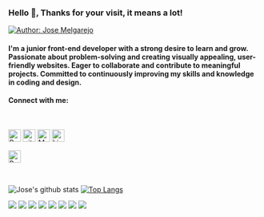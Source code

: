 ### Hello 👋, Thanks for your visit, it means a lot!     
<p></p>       

[![Author: Jose Melgarejo](https://img.shields.io/badge/I'm-Jose_Melgarejo-gggddd.svg)](#)
#### I'm a junior front-end developer with a strong desire to learn and grow. Passionate about problem-solving and creating visually appealing, user-friendly websites. Eager to collaborate and contribute to meaningful projects. Committed to continuously improving my skills and knowledge in coding and design.
#### Connect with me:
<br>
<p>
<a href="https://jose-melgarejo.com/" target="_blank"><img alt="Portfolio URL" src="https://img.shields.io/twitter/url?label=Portfolio%20URL&logo=heroku&style=social&url=https%3A%2F%2FJose" height="25"></a> 
<a href="https://github.com/jose-melga"><img alt="github URL" src="https://img.shields.io/twitter/url?label=Jose-Melga&logo=github&logoColor=red&style=social&url=https%3A%2F%2Fgithub.com" height="25"></a>
<a href="mailto:josemelgarejo821@gmail.com"><img alt="Mailto" src="https://img.shields.io/twitter/url?label=E-mail&logo=gmail&style=social&url=https%3A%2F%2FJose" height="25"></a>
<a href="https://www.linkedin.com/in/jose-melga" target="_blank"><img alt="Linkedin URL" src="https://img.shields.io/twitter/url?label=Jose-Melga&logo=Linkedin&style=social&url=https%3A%2F%2Fwww.linkedin.com%2Fin%2FJose-Melga" height="25"></a>

<a href="https://jose-melgarejo.com/doc/Resume%20-%20Jose%20Melgarejo.pdf" target="_blank"><img alt="Resume URL" src="https://img.shields.io/twitter/url?label=Resume.pdf&logo=r&logoColor=green&style=social&url=https%3A%2F%2Fgithub.com" height="25"></a></p><br>

![Jose's github stats](https://github-readme-stats.vercel.app/api?username=jose-melga&show_icons=true&title_color=28ea80&text_color=f3f3f3&bg_color=094785)
[![Top Langs](https://github-readme-stats.vercel.app/api/top-langs/?username=jose-melga&layout=compact&title_color=28ea80&text_color=f3f3f3&bg_color=094785)](https://github.com/Jose-Melga/github-readme-stats)
<br><p>
<img src="https://img.shields.io/badge/html5%20-%23E34F26.svg?&style=for-the-badge&logo=html5&logoColor=white"/> 
<img src="https://img.shields.io/badge/css3%20-%231572B6.svg?&style=for-the-badge&logo=css3&logoColor=white"/> 
<img src="https://img.shields.io/badge/bootstrap%20-%23563D7C.svg?&style=for-the-badge&logo=bootstrap&logoColor=white"/> 
<img src="https://img.shields.io/badge/javascript%20-%8a6d3b.svg?&style=for-the-badge&logo=javascript&logoColor=%23F7DF1E"/> 
<img src="https://img.shields.io/badge/jquery%20-%230769AD.svg?&style=for-the-badge&logo=jquery&logoColor=white"/> 
<img src="https://img.shields.io/badge/Wordpress-21759B?style=for-the-badge&logo=wordpress&logoColor=white"/> 
<img src="https://img.shields.io/badge/react%20-%2320232a.svg?&style=for-the-badge&logo=react&logoColor=%2361DAFB"/> 
<img src="https://img.shields.io/badge/github%20-%23121011.svg?&style=for-the-badge&logo=github&logoColor=white"/>
<br>

</p>

<!--
**jose-melga/Jose-Melga** is a ✨ _special_ ✨ repository because its `README.md` (this file) appears on your GitHub profile.

Here are some ideas to get you started:

- 🔭 I’m currently working on ...
- 🌱 I’m currently learning ...
- 👯 I’m looking to collaborate on ...
- 🤔 I’m looking for help with ...
- 💬 Ask me about ...
- 📫 How to reach me: ...
- 😄 Pronouns: ...
- ⚡ Fun fact: ...
-->
